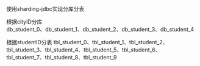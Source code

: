 使用sharding-jdbc实现分库分表

根据cityID分库  
db_student_0、db_student_1、db_student_2、db_student_3、db_student_4

根据studentID分表
tbl_student_0、tbl_student_1、tbl_student_2、tbl_student_3、tbl_student_4、tbl_student_5、tbl_student_6、tbl_student_7、tbl_student_8、tbl_student_9






